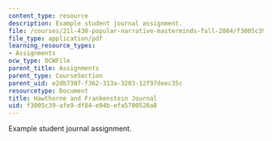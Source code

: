 ```yaml
---
content_type: resource
description: Example student journal assignment.
file: /courses/21l-430-popular-narrative-masterminds-fall-2004/f3005c39afe9df84e94befa5700526a8_MIT21L_430F04_hawt_frank.pdf
file_type: application/pdf
learning_resource_types:
- Assignments
ocw_type: OCWFile
parent_title: Assignments
parent_type: CourseSection
parent_uid: e2db7307-f362-313a-3203-12f97deec35c
resourcetype: Document
title: Hawthorne and Frankenstein Journal
uid: f3005c39-afe9-df84-e94b-efa5700526a8
---
```

Example student journal assignment.

